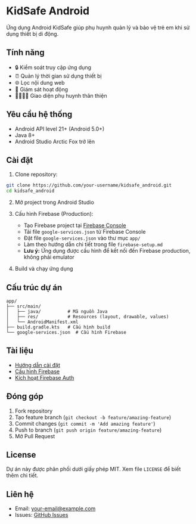 # KidSafe Android

Ứng dụng Android KidSafe giúp phụ huynh quản lý và bảo vệ trẻ em khi sử dụng thiết bị di động.

## Tính năng

- 🔒 Kiểm soát truy cập ứng dụng
- ⏰ Quản lý thời gian sử dụng thiết bị
- 🌐 Lọc nội dung web
- 📱 Giám sát hoạt động
- 👨‍👩‍👧‍👦 Giao diện phụ huynh thân thiện

## Yêu cầu hệ thống

- Android API level 21+ (Android 5.0+)
- Java 8+
- Android Studio Arctic Fox trở lên

## Cài đặt

1. Clone repository:
```bash
git clone https://github.com/your-username/kidsafe_android.git
cd kidsafe_android
```

2. Mở project trong Android Studio

3. Cấu hình Firebase (Production):
   - Tạo Firebase project tại [Firebase Console](https://console.firebase.google.com/)
   - Tải file `google-services.json` từ Firebase Console
   - Đặt file `google-services.json` vào thư mục `app/`
   - Làm theo hướng dẫn chi tiết trong file `firebase-setup.md`
   - **Lưu ý:** Ứng dụng được cấu hình để kết nối đến Firebase production, không phải emulator

4. Build và chạy ứng dụng

## Cấu trúc dự án

```
app/
├── src/main/
│   ├── java/          # Mã nguồn Java
│   ├── res/           # Resources (layout, drawable, values)
│   └── AndroidManifest.xml
├── build.gradle.kts   # Cấu hình build
└── google-services.json  # Cấu hình Firebase
```

## Tài liệu

- [Hướng dẫn cài đặt](SETUP.md)
- [Cấu hình Firebase](firebase-setup.md)
- [Kích hoạt Firebase Auth](FIREBASE-AUTH-ENABLE.md)

## Đóng góp

1. Fork repository
2. Tạo feature branch (`git checkout -b feature/amazing-feature`)
3. Commit changes (`git commit -m 'Add amazing feature'`)
4. Push to branch (`git push origin feature/amazing-feature`)
5. Mở Pull Request

## License

Dự án này được phân phối dưới giấy phép MIT. Xem file `LICENSE` để biết thêm chi tiết.

## Liên hệ

- Email: your-email@example.com
- Issues: [GitHub Issues](https://github.com/your-username/kidsafe_android/issues)